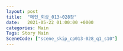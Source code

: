 ```yaml
---
layout: post
title:  "메인_회상_013~028장"
date:   2021-05-22 01:00:00 +0000
categories: Main
Tags: Story Main
SceneCode: ["scene_skip_cp013-028_q1_s10"]
---
```

